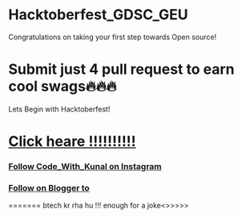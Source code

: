 # Hacktoberfest_GDSC_GEU
Congratulations on taking your first step towards Open source!

Submit just 4 pull request to earn cool swags🔥🔥🔥
=======
Lets Begin with Hacktoberfest!
# [Click heare !!!!!!!!!!](https://beacons.ai/code_with_kunal)

### [Follow Code_With_Kunal on Instagram](https://www.instagram.com/code_with_kunal)
### [Follow on Blogger to](https://code-with-kunal.blogspot.com)
=======
btech kr rha hu !!! enough for a joke<>>>>>


